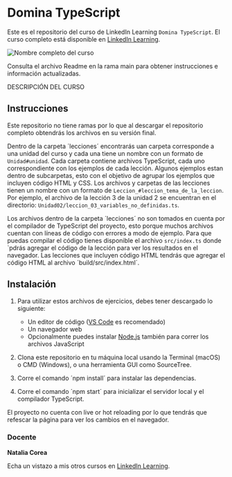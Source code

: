 # Domina TypeScript
Este es el repositorio del curso de LinkedIn Learning `Domina TypeScript`. El curso completo está disponible en [LinkedIn Learning][lil-course-url].

![Nombre completo del curso][lil-thumbnail-url] 

Consulta el archivo Readme en la rama main para obtener instrucciones e información actualizadas.

DESCRIPCIÓN DEL CURSO

## Instrucciones

Este repositorio no tiene ramas por lo que al descargar el repositorio completo obtendrás los archivos en su versión final.

Dentro de la carpeta ´lecciones´ encontrarás uan carpeta corresponde a una unidad del curso y cada una tiene un nombre con un formato de `Unidad#unidad`. Cada carpeta contiene archivos TypeScript, cada uno correspondiente con los ejemplos de cada lección. Algunos ejemplos estan dentro de subcarpetas, esto con el objetivo de agrupar los ejemplos que incluyen código HTML y CSS. Los archivos y carpetas de las lecciones tienen un nombre con un formato de `Leccion_#leccion_tema_de_la_leccion`. Por ejemplo, el archivo de la lección 3 de la unidad 2 se encuentran en el directorio: `Unidad02/leccion_03_variables_no_definidas.ts`.

Los archivos dentro de la carpeta ´lecciones´ no son tomados en cuenta por el compilador de TypeScript del proyecto, esto porque muchos archivos cuentan con líneas de código con errores a modo de ejemplo. Para que puedas compilar el código tienes disponible el archivo `src/index.ts` donde `pdrás agregar el código de la lección para ver los resultados en el navegador. Las lecciones que incluyen código HTML tendrás que agregar el código HTML al archivo ´build/src/index.html´. 

## Instalación

1. Para utilizar estos archivos de ejercicios, debes tener descargado lo siguiente:
   - Un editor de código ([VS Code](https://code.visualstudio.com/) es recomendado)
   - Un navegador web
   - Opcionalmente puedes instalar [Node.js](https://nodejs.org/en/) también para correr los archivos JavaScript

2. Clona este repositorio en tu máquina local usando la Terminal (macOS) o CMD (Windows), o una herramienta GUI como SourceTree.
3. Corre el comando ´npm install´ para instalar las dependencias.
4. Corre el comando ´npm start´ para inicializar el servidor local y el compilador TypeScript.

El proyecto no cuenta con live or hot reloading por lo que tendrás que refescar la página para ver los cambios en el navegador.

### Docente

**Natalia Corea**

Echa un vistazo a mis otros cursos en [LinkedIn Learning](https://www.linkedin.com/learning/instructors//natalia-corea).

[0]: # (Replace these placeholder URLs with actual course URLs)
[lil-course-url]: https://www.linkedin.com/learning/building-a-graphql-project-with-react-js
[lil-thumbnail-url]: https://cdn.lynda.com/course/2875095/2875095-1615224395432-16x9.jpg


[1]: # (End of ES-Instruction ###############################################################################################)
